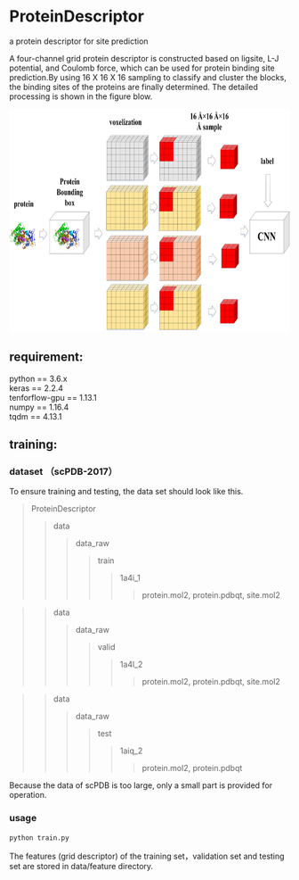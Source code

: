 # ProteinDescriptor
a protein descriptor for site prediction

A four-channel grid protein descriptor is constructed based on ligsite, L-J potential, and Coulomb force, which can be used for protein binding site prediction.By using 16 X 16 X 16 sampling to classify and cluster the blocks, the binding sites of the proteins are finally determined. The detailed processing is shown in the figure blow.

<div align=center><img width="700" height="400" src="https://github.com/595693085/ProteinDescriptor/blob/master/docs/figure1.jpg"/></div>


## requirement:
python == 3.6.x  
keras == 2.2.4  
tenforflow-gpu == 1.13.1  
numpy == 1.16.4  
tqdm == 4.13.1  


## training:
### dataset （scPDB-2017）
To ensure training and testing, the data set should look like this.  
>ProteinDescriptor
>>data
>>>data_raw
>>>>train
>>>>>1a4i_1
>>>>>>protein.mol2, protein.pdbqt, site.mol2


>>data
>>>data_raw
>>>>valid
>>>>>1a4l_2
>>>>>>protein.mol2, protein.pdbqt, site.mol2


>>data  
>>>data_raw
>>>>test
>>>>>1aiq_2
>>>>>>protein.mol2, protein.pdbqt

Because the data of scPDB is too large, only a small part is provided for operation.

### usage 
```bash
python train.py
```
The features (grid descriptor) of the training set，validation set and testing set are stored in data/feature directory.


